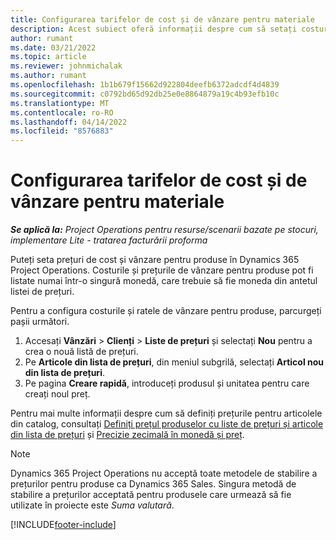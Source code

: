```yaml
---
title: Configurarea tarifelor de cost și de vânzare pentru materiale
description: Acest subiect oferă informații despre cum să setați costurile și ratele de vânzare pentru materialele utilizate în proiecte.
author: rumant
ms.date: 03/21/2022
ms.topic: article
ms.reviewer: johnmichalak
ms.author: rumant
ms.openlocfilehash: 1b1b679f15662d922804deefb6372adcdf4d4839
ms.sourcegitcommit: c0792bd65d92db25e0e8864879a19c4b93efb10c
ms.translationtype: MT
ms.contentlocale: ro-RO
ms.lasthandoff: 04/14/2022
ms.locfileid: "8576883"
---
```

# <a name="set-up-cost-and-sales-rates-for-materials"></a>Configurarea tarifelor de cost și de vânzare pentru materiale

_**Se aplică la:** Project Operations pentru resurse/scenarii bazate pe stocuri, implementare Lite - tratarea facturării proforma_

Puteți seta prețuri de cost și vânzare pentru produse în Dynamics 365 Project Operations. Costurile și prețurile de vânzare pentru produse pot fi listate numai într-o singură monedă, care trebuie să fie moneda din antetul listei de prețuri.

Pentru a configura costurile și ratele de vânzare pentru produse, parcurgeți pașii următori. 

1. Accesați **Vânzări** > **Clienți** > **Liste de prețuri** și selectați **Nou** pentru a crea o nouă listă de prețuri. 
2. Pe **Articole din lista de prețuri**, din meniul subgrilă, selectați **Articol nou din lista de prețuri**. 
3. Pe pagina **Creare rapidă**, introduceți produsul și unitatea pentru care creați noul preț.

Pentru mai multe informații despre cum să definiți prețurile pentru articolele din catalog, consultați [Definiți prețul produselor cu liste de prețuri și articole din lista de prețuri](/dynamics365/sales/create-price-lists-price-list-items-define-pricing-products) și [Precizie zecimală în monedă și preț](/dynamics365/sales/decimal-precision-currency-pricing).
> [!NOTE]
> Dynamics 365 Project Operations nu acceptă toate metodele de stabilire a prețurilor pentru produse ca Dynamics 365 Sales. Singura metodă de stabilire a prețurilor acceptată pentru produsele care urmează să fie utilizate în proiecte este *Suma valutară*.


[!INCLUDE[footer-include](../includes/footer-banner.md)]

